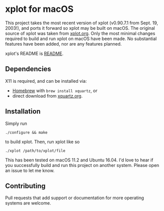 # xplot for macOS

This project takes the most recent version of xplot (v0.90.7.1 from Sept. 19,
2003!), and ports it forward so xplot may be built on macOS. The original source
of xplot was taken from [xplot.org](http://xplot.org). Only the most minimal
changes required to build and run xplot on macOS have been made. No substantial
features have been added, nor are any features planned.

xplot's README is [README](README).


## Dependencies
X11 is required, and can be installed via:
- [Homebrew](https://brew.sh) with `brew install xquartz`, or
- direct download from [xquartz.org](https://www.xquartz.org).


## Installation
Simply run
```shell
./configure && make
```
to build xplot. Then, run xplot like so
```shell
./xplot /path/to/xplot/file
```
This has been tested on macOS 11.2 and Ubuntu 16.04. I'd love to hear if you
successfully build and run this project on another system. Please open an issue
to let me know.


## Contributing
Pull requests that add support or documentation for more operating systems are
welcome.
